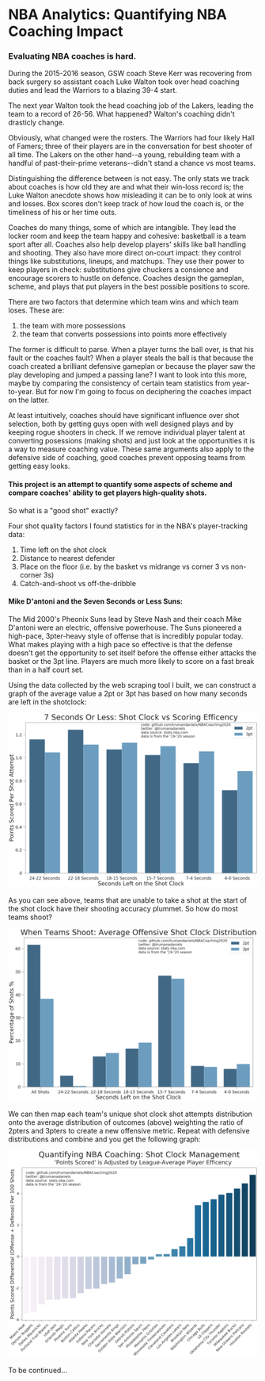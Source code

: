 # NBA Analytics: Quantifying NBA Coaching Impact 

### Evaluating NBA coaches is hard. 

During the 2015-2016 season, GSW coach Steve Kerr was recovering from back surgery so assistant coach Luke Walton took over head coaching duties and lead the Warriors to a blazing 39-4 start.

The next year Walton took the head coaching job of the Lakers, leading the team to a record of 26-56. What happened? Walton's coaching didn't drasticly change. 

Obviously, what changed were the rosters. The Warriors had four likely Hall of Famers; three of their players are in the conversation for best shooter of all time. The Lakers on the other hand--a young, rebuilding team with a handful of past-their-prime veterans--didn't stand a chance vs most teams. 

Distinguishing the difference between is not easy. The only stats we track about coaches is how old they are and what their win-loss record is; the Luke Walton anecdote shows how misleading it can be to only look at wins and losses. Box scores don't keep track of how loud the coach is, or the timeliness of his or her time outs.  

Coaches do many things, some of which are intangible. They lead the locker room and keep the team happy and cohesive: basketball is a team sport after all. Coaches also help develop players' skills like ball handling and shooting. They also have more direct on-court impact: they control things like substitutions, lineups, and matchups. They use their power to keep players in check: substitutions give chuckers a consience and encourage scorers to hustle on defence. Coaches design the gameplan, scheme, and plays that put players in the best possible positions to score.

There are two factors that determine which team wins and which team loses. These are:
1. the team with more possessions
2. the team that converts possessions into points more effectively

The former is difficult to parse. When a player turns the ball over, is that his fault or the coaches fault? When a player steals the ball is that because the coach created a brilliant defensive gameplan or because the player saw the play developing and jumped a passing lane? I want to look into this more, maybe by comparing the consistency of certain team statistics from year-to-year. But for now I'm going to focus on deciphering the coaches impact on the latter. 

At least intuitively, coaches should have significant influence over shot selection, both by getting guys open with well designed plays and by keeping rogue shooters in check. If we remove individual player talent at converting posessions (making shots) and just look at the opportunities it is a way to measure coaching value. These same arguments also apply to the defensive side of coaching, good coaches prevent opposing teams from getting easy looks.

#### This project is an attempt to quantify some aspects of scheme and compare coaches' ability to get players high-quality shots. 

So what is a "good shot" exactly?

Four shot quality factors I found statistics for in the NBA's player-tracking data:
1. Time left on the shot clock
2. Distance to nearest defender
3. Place on the floor (i.e. by the basket vs midrange vs corner 3 vs non-corner 3s)
4. Catch-and-shoot vs off-the-dribble

#### Mike D'antoni and the Seven Seconds or Less Suns:

The Mid 2000's Pheonix Suns lead by Steve Nash and their coach Mike D'antoni were an electric, offensive powerhouse. The Suns pioneered a high-pace, 3pter-heavy style of offense that is incredibly popular today. What makes playing with a high pace so effective is that the defense doesn't get the opportunity to set itself before the offense either attacks the basket or the 3pt line. Players are much more likely to score on a fast break than in a half court set. 

Using the data collected by the web scraping tool I built, we can construct a graph of the average value a 2pt or 3pt has based on how many seconds are left in the shotclock:

![](ShotClockvsScoringEfficency.png)

As you can see above, teams that are unable to take a shot at the start of the shot clock have their shooting accuracy plummet. So how do most teams shoot?

![](WhenTeamsShootAverageOffShotClockDistr.png)

We can then map each team's unique shot clock shot attempts distribution onto the average distribution of outcomes (above) weighting the ratio of 2pters and 3pters to create a new offensive metric. Repeat with defensive distributions and combine and you get the following graph:

![](QuantifyingNBACoachingShotClockManagement.png)

To be continued...
